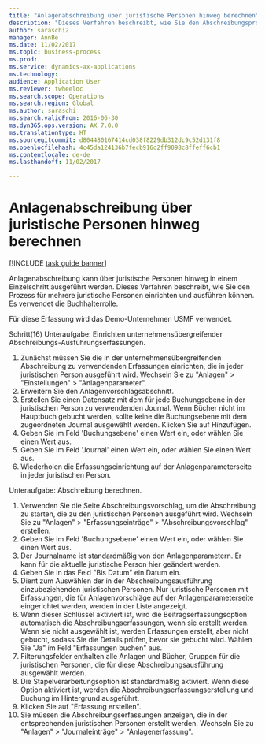 ```yaml
--- 
title: "Anlagenabschreibung über juristische Personen hinweg berechnen"
description: "Dieses Verfahren beschreibt, wie Sie den Abschreibungsprozess für mehrere juristische Personen einrichten und ausführen können."
author: saraschi2
manager: AnnBe
ms.date: 11/02/2017
ms.topic: business-process
ms.prod: 
ms.service: dynamics-ax-applications
ms.technology: 
audience: Application User
ms.reviewer: twheeloc
ms.search.scope: Operations
ms.search.region: Global
ms.author: saraschi
ms.search.validFrom: 2016-06-30
ms.dyn365.ops.version: AX 7.0.0
ms.translationtype: HT
ms.sourcegitcommit: d804480167414cd038f8229db312dc9c52d131f8
ms.openlocfilehash: 4c45da124136b7fecb916d2ff9098c8ffeff6cb1
ms.contentlocale: de-de
ms.lasthandoff: 11/02/2017

---
```

# <a name="calculate-fixed-asset-depreciation-across-legal-entities"></a>Anlagenabschreibung über juristische Personen hinweg berechnen

[!INCLUDE [task guide banner](../../includes/task-guide-banner.md)]

Anlagenabschreibung kann über juristische Personen hinweg in einem Einzelschritt ausgeführt werden. Dieses Verfahren beschreibt, wie Sie den Prozess für mehrere juristische Personen einrichten und ausführen können. Es verwendet die Buchhalterrolle.  

Für diese Erfassung wird das Demo-Unternehmen USMF verwendet.


Schritt(16) Unteraufgabe: Einrichten unternehmensübergreifender Abschreibungs-Ausführungserfassungen. 

1. Zunächst müssen Sie die in der unternehmensübergreifenden Abschreibung zu verwendenden Erfassungen einrichten, die in jeder juristischen Person ausgeführt wird. Wechseln Sie zu "Anlagen" > "Einstellungen" > "Anlagenparameter". 
2. Erweitern Sie den Anlagenvorschlagsabschnitt. 
3. Erstellen Sie einen Datensatz mit dem für jede Buchungsebene in der juristischen Person zu verwendenden Journal. Wenn Bücher nicht im Hauptbuch gebucht werden, sollte keine die Buchungsebene mit dem zugeordneten Journal ausgewählt werden. Klicken Sie auf Hinzufügen. 
4. Geben Sie im Feld 'Buchungsebene' einen Wert ein, oder wählen Sie einen Wert aus. 
5. Geben Sie im Feld 'Journal' einen Wert ein, oder wählen Sie einen Wert aus. 
6. Wiederholen die Erfassungseinrichtung auf der Anlagenparameterseite in jeder juristischen Person. 

Unteraufgabe: Abschreibung berechnen.

1. Verwenden Sie die Seite Abschreibungsvorschlag, um die Abschreibung zu starten, die zu den juristischen Personen ausgeführt wird. Wechseln Sie zu "Anlagen" > "Erfassungseinträge" > "Abschreibungsvorschlag" erstellen. 
2. Geben Sie im Feld 'Buchungsebene' einen Wert ein, oder wählen Sie einen Wert aus. 
3. Der Journalname ist standardmäßig von den Anlagenparametern. Er kann für die aktuelle juristische Person hier geändert werden. 
4. Geben Sie in das Feld "Bis Datum" ein Datum ein. 
5. Dient zum Auswählen der in der Abschreibungsausführung einzubeziehenden juristischen Personen. Nur juristische Personen mit Erfassungen, die für Anlagenvorschläge auf der Anlagenparameterseite eingerichtet werden, werden in der Liste angezeigt. 
6. Wenn dieser Schlüssel aktiviert ist, wird die Beitragserfassungsoption automatisch die Abschreibungserfassungen, wenn sie erstellt werden. Wenn sie nicht ausgewählt ist, werden Erfassungen erstellt, aber nicht gebucht, sodass Sie die Details prüfen, bevor sie gebucht wird. Wählen Sie "Ja" im Feld "Erfassungen buchen" aus. 
7. Filterungsfelder enthalten alle Anlagen und Bücher, Gruppen für die juristischen Personen, die für diese Abschreibungsausführung ausgewählt werden. 
8. Die Stapelverarbeitungsoption ist standardmäßig aktiviert. Wenn diese Option aktiviert ist, werden die Abschreibungserfassungserstellung und Buchung im Hintergrund ausgeführt. 
9. Klicken Sie auf "Erfassung erstellen". 
10. Sie müssen die Abschreibungserfassungen anzeigen, die in der entsprechenden juristischen Personen erstellt werden. Wechseln Sie zu "Anlagen" > "Journaleinträge" > "Anlagenerfassung".

